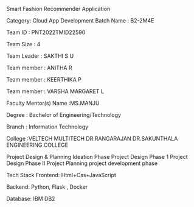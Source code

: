Smart Fashion Recommender Application

Category: Cloud App Development Batch Name : B2-2M4E

Team ID : PNT2022TMID22590

Team Size : 4

Team Leader : SAKTHI S U

Team member : ANITHA R

Team member : KEERTHIKA P

Team member : VARSHA MARGARET L

Faculty Mentor(s) Name :MS.MANJU

Degree : Bachelor of Engineering/Technology

Branch : Information Technology

College :VELTECH MULTITECH DR.RANGARAJAN DR.SAKUNTHALA ENGINEERING COLLEGE

Project Design & Planning Ideation Phase Project Design Phase 1 Project Design Phase II Project Planning project development phase

Tech Stack Frontend: Html+Css+JavaScript

Backend: Python, Flask , Docker

Database: IBM DB2
